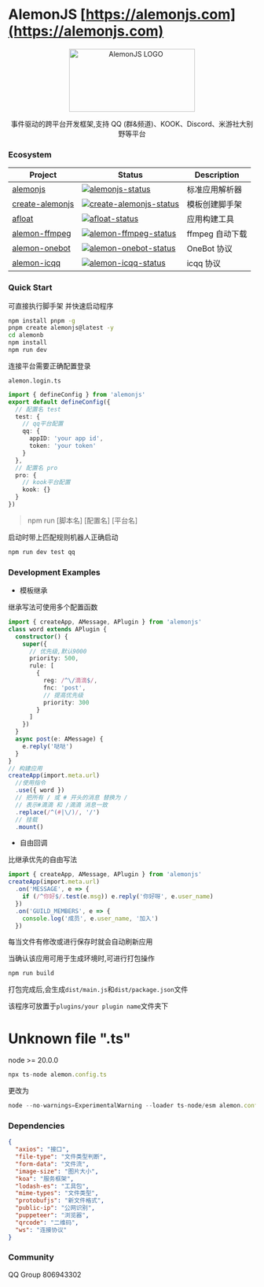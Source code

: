 # AlemonJS [https://alemonjs.com](https://alemonjs.com)

<div align="center">
  <a 
  href="https://alemonjs.com/" 
  target="_blank" 
  rel="noopener noreferrer">
  <img 
   width="256" 
   height="128"
   src="https://alemonjs.com/img/alemon.jpg" 
   alt="AlemonJS LOGO"
   >
  </a>
</div>

<div align="center">
  
事件驱动的跨平台开发框架,支持 QQ (群&频道)、KOOK、Discord、米游社大别野等平台

</div>

### Ecosystem

| Project           | Status                                               | Description     |
| ----------------- | ---------------------------------------------------- | --------------- |
| [alemonjs]        | [![alemonjs-status]][alemonjs-package]               | 标准应用解析器  |
| [create-alemonjs] | [![create-alemonjs-status]][create-alemonjs-package] | 模板创建脚手架  |
| [afloat]          | [![afloat-status]][afloat-package]                   | 应用构建工具    |
| [alemon-ffmpeg]   | [![alemon-ffmpeg-status]][alemon-ffmpeg-package]     | ffmpeg 自动下载 |
| [alemon-onebot]   | [![alemon-onebot-status]][alemon-onebot-package]     | OneBot 协议     |
| [alemon-icqq]     | [![alemon-icqq-status]][alemon-icqq-package]         | icqq 协议       |

>

[alemonjs]: https://github.com/ningmengchongshui/alemonjs
[alemonjs-status]: https://img.shields.io/npm/v/alemonjs.svg
[alemonjs-package]: https://www.npmjs.com/package/alemonjs

>

[create-alemonjs]: https://github.com/ningmengchongshui/alemonjs/tree/create-alemonjs
[create-alemonjs-status]: https://img.shields.io/npm/v/create-alemonjs.svg
[create-alemonjs-package]: https://www.npmjs.com/package/create-alemonjs

>

[afloat]: https://github.com/ningmengchongshui/alemonjs/tree/rollup
[afloat-status]: https://img.shields.io/npm/v/afloat.svg
[afloat-package]: https://www.npmjs.com/package/afloat

>

[alemon-ffmpeg]: https://github.com/kongxiangyiren/alemon-ffmpeg
[alemon-ffmpeg-status]: https://img.shields.io/npm/v/alemon-ffmpeg.svg
[alemon-ffmpeg-package]: https://www.npmjs.com/package/alemon-ffmpeg

>

[alemon-onebot]: https://github.com/ningmengchongshui/alemon-onebot
[alemon-onebot-status]: https://img.shields.io/npm/v/alemon-onebot.svg
[alemon-onebot-package]: https://www.npmjs.com/package/alemon-onebot

>

[alemon-icqq]: https://github.com/ningmengchongshui/alemon-icqq
[alemon-icqq-status]: https://img.shields.io/npm/v/alemon-icqq.svg
[alemon-icqq-package]: https://www.npmjs.com/package/alemon-icqq

### Quick Start

可直接执行脚手架 并快速启动程序

```sh
npm install pnpm -g
pnpm create alemonjs@latest -y
cd alemonb
npm install
npm run dev
```

连接平台需要正确配置登录

`alemon.login.ts`

```ts
import { defineConfig } from 'alemonjs'
export default defineConfig({
  // 配置名 test
  test: {
    // qq平台配置
    qq: {
      appID: 'your app id',
      token: 'your token'
    }
  },
  // 配置名 pro
  pro: {
    // kook平台配置
    kook: {}
  }
})
```

> npm run [脚本名] [配置名] [平台名]

启动时带上匹配规则机器人正确启动

```sh
npm run dev test qq
```

### Development Examples

- 模板继承

继承写法可使用多个配置函数

```ts
import { createApp, AMessage, APlugin } from 'alemonjs'
class word extends APlugin {
  constructor() {
    super({
      // 优先级,默认9000
      priority: 500,
      rule: [
        {
          reg: /^\/滴滴$/,
          fnc: 'post',
          // 提高优先级
          priority: 300
        }
      ]
    })
  }
  async post(e: AMessage) {
    e.reply('哒哒')
  }
}
// 构建应用
createApp(import.meta.url)
  //使用指令
  .use({ word })
  // 把所有 / 或 # 开头的消息 替换为 /
  // 表示#滴滴 和 /滴滴 消息一致
  .replace(/^(#|\/)/, '/')
  // 挂载
  .mount()
```

- 自由回调

比继承优先的自由写法

```ts
import { createApp, AMessage, APlugin } from 'alemonjs'
createApp(import.meta.url)
  .on('MESSAGE', e => {
    if (/^你好$/.test(e.msg)) e.reply('你好呀', e.user_name)
  })
  .on('GUILD_MEMBERS', e => {
    console.log('成员', e.user_name, '加入')
  })
```

每当文件有修改或进行保存时就会自动刷新应用

当确认该应用可用于生成环境时,可进行打包操作

```sh
npm run build
```

打包完成后,会生成`dist/main.js`和`dist/package.json`文件

该程序可放置于`plugins/your plugin name`文件夹下

# Unknown file ".ts"

node >= 20.0.0

```ts
npx ts-node alemon.config.ts
```

更改为

```ts
node --no-warnings=ExperimentalWarning --loader ts-node/esm alemon.config.ts
```

### Dependencies

```json
{
  "axios": "接口",
  "file-type": "文件类型判断",
  "form-data": "文件流",
  "image-size": "图片大小",
  "koa": "服务框架",
  "lodash-es": "工具包",
  "mime-types": "文件类型",
  "protobufjs": "新文件格式",
  "public-ip": "公网识别",
  "puppeteer": "浏览器",
  "qrcode": "二维码",
  "ws": "连接协议"
}
```

### Community

QQ Group 806943302
